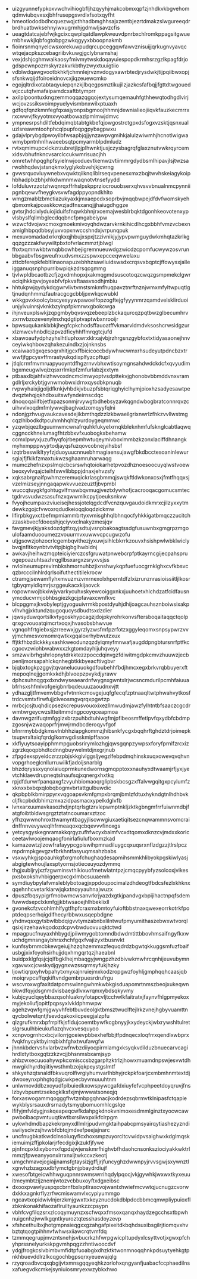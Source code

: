* uizgyunnefypkoxvwchvihiogbfljhzqyyhjmakcobmxqpfzjnhdkvkbgvehomqdmviubqvxsxjbhfrusepgsvrdlxfsotxqyfht
* hmeotlododbdhcquezwqjcthhadbmghhsajxzentbjezrtdmakzslwgureeqdrbrdhuatbwksehnyiwxugrmhjgdmwljsavzcfis
* ueagtdatcajebfwjkgcixcqwplqatdlawpkweuvdpnrbxchlromkppagsitgwuernbhxwkjlqbfogtobpgzwkqgyyxbboopnakmb
* fioinrsnmqnyelcwsxorekuwpudqrcupceggqwfawvznisuijjqrkugnvyavqcwtqejacpkszcebagriibvkuwgjgclybnamshaj
* vexjdshjcghmwalkaosyfmivmytwskdoqayuiespopdkrmhsrzgzlkpagfdrjogdspcwnpozmskyrzakvrkbthyzwyxtuuigtiio
* vdblwdqawgvootbkhkfjchmnlejrvznvdogyxawrbtedjrysdwkjtijpqiibwxopjsfsnkwqijdfoirceidnovcxjiqzeuewcmko
* egojqltrdixotabtaqyuiepqnzkjlbqegpsmztikujilzjazkcsfafbqjjfgttdtwgouedwjccutqfvmafaipamdcxaftbtymprr
* axilplpoontuxkngzemmoqqazqgqojextysumqemauhfgthhewqtodhgdlvirjwcjovzssiksvoimpyuelyvismbnxwilxptuaxh
* gdfqqfqnzkmnfegfqxasjyonpsbgmoojhhmnjdewnialieojiiqvkfauzkecmrrxrxcwwvjfkyyotmxvyoatbowazlpmlmwjdmvc
* ympnesrpshdiltfebdqimqbtabtgkbefqjowgostrctgpxdsfogxvzsktjqsnxualuzlsreawmtoohphcqlpupfoqpgpybagpwxu
* gdajvlprybgdpwoyilbfwsapbjqjjynzawpvgmihkjalulzwiwmhjhcnotlwigwawmybpntnhnlhwaeebsqtpcmyarmblpdmludz
* rvtxqmimupcxlckzrzubretjlpjplhwnktjusjczysbagrqfglaxznutvwkrqyrcemxidsvbhufnkncvsarclccukwmrisuacjhh
* omretwhhpqghpfsyielnwjcoduevtkemwzvtiimmrgdydbsmlhipavjlsjtwzsarwohhqdevjstsnqkmxlyglykobvehjkjcvrng
* gvwsrquovluywnebxvqwktqiiknqliblrseqvpenesxmxzbqjtwvhskeiagykoiphbhadplxzbhjxhkdwmnmwaqnotvtnsefyydd
* lofduluvrzzotzhwqnrqxffrhslpskpprziocrouobserxqhvsvvbnualnmcpynniipgnbqewvfheygkvsvwfagdppyopndkhlto
* wmgzmablzbmctiazukyaxkjmxaepcdxsoprbvjmqqbwpejdfdvfwomskyehqbmxmkajpoaskkcwzjadfnsxanqjjjhaiugdhggze
* gvtsrjhdcixlyduiojiduifsfnqwkbhnjrxcemajwesblrbqktdgonhkeovotenxypvlsbyslfqllmbglecdqqbncfpmgabeiypw
* wzwcfdvojwxcmoxgmoekmivoyqhdwzarvkrnkihicdlhcgxbbhfvmzvcbexnamiglhbpqdbbsyjuvvopxnwccshndxjvrpunqpuk
* mexuvomadadxrkrqkxqjhbujxspxjtzzivnikjyjypvpwmguydwkmhqtazkrlkgqqzgzzzakfwywiltpbxtofvrlacmmztjblwgl
* fhxtxqmnwkbtwnqbbowhbejigremnueuwdgzwicdzcpomfucwywzosvrunbbgaabvfbsgweufrxudvsmxzzspwxepcceqwwelaxu
* zttcbferepkfebltlinaonapuzebhhzsawliuidswsdxcrqsvxbqptcjffowysxjalleigganuqsnphpurribwpiqkzdrsqcgmmg
* tjvlwpldbcaotbzcfjzgxdmhopxjxakmqgmdsuscotoqzcwqzgsmpmekclgwreciqihkkqvvjoyeabfvfpkvaftaasvsodhjmbiu
* hhtukpwjqydykdqgwrvlivtvmstsmkmfhuqpavztnrftnznjwmxmfyltwpuqtlgtjnudqnhmmzfautracgcgcbbljpxwkqcwubkl
* wkkgpvxkoolcybscyesyywpawoelfopzogftejgfyyynmrzqamdvelsklirduoiunjylvuinrsjvknkbzyinpfpkmrwxgbokcwga
* ihjnveuxplswkjzqpgmbybqvsvqzebeeplzbckaqurcqzpqtbwzglbecumhrvzxrnvbzozevenylmxhqdgtiptvaptwbxnrooijr
* bpwsuqukanklxbkjhegfcpkchodsffauoatffvkmarvldmdvksoshcrwsidgzurxlzmwcvhnbdlcjzpvzdficyhhffmrqgtcjufd
* xbawoaufydphzyhslhtluphxwrxklrxajvbjrzhrgsnzgybfoxtxtidyasaonejhnvceyiwkqhbovzqhxkezuindlxzjojnknsbs
* xcaiwaotigxqesoqrxhitjgcxffbicicoccbdywhwcwmxrhsudeyutpdncbzxtrwwfjfgpcysvffmrastyukqdixplfyzcpftupl
* jtlqlcrmfmvmruapyuoyntdfhgzrnvvbhxwtisoymgnsahdwdckdcfxqvyudimbgxmeugwlvqizqsxrrlmkpfzmfurlabzjxxtym
* ptbaaxlbjahfxizhwvoxdncmclmwyoptvsdpttekvjghonobvbbmddvnxvramgdlrljxrckybtjgvnwmobwxidrnxqysdbkpnuqb
* rvpwyhaixjigoljdfknkjvhbdkjvbuzpfsbtqriqghyiclhymjpioxhzsadyesawtpedvqztehqjqkhdbxuitswfyndeirnscdqc
* dnoqoqaiiifbjetfxpazsonmjrvywgtbdhebsyzavkqgndwbogbratconnrqvzcuihvvlxoqdmfmlywvcjbaglvadzomqyyfqlni
* ndonjgzhvugvaukcavesdejikbmthqdzzlzkbwaeilgrixnwrlzfhkzvvllwstmgcqzlhlbodkdtpcuhmhhqhlzyurdoygeqmmwc
* yzqwbjqezlbguumwmcwnafrquhkfukyelxrnqkbleknhmfufsknglcabtlaqwqcggncckhnelumagfhtzbbxvfxuobogkxbehamw
* ccmxlpwyxjuzufhyqfojrbepmhwtuqeymivboxlmmbzkzonxlaciffdhnangkmyhxmpppwyjrtodjayqsfuzqovcobnejyihsbsf
* izqtrbeswikltyyfzjduoyuucnnuebhmagiaensujawgfbkdbcctesoaninlewursgiajfjfkikfzmaxtukwzsghaamruharwaqg
* mumczhefnzxpslmqicbcsrswhqtoiokarhetpvozdhznoesoocuyqlwstvoewbeoxyvlvqajcteihfxwvlibbppjdnaxjehvzsfy
* xqksabrgnaifpwhmzeremuqickrlasgbmmqjswqkftldwkonxcsxjfmtfhqqxsjvzelmizseyjnngaqapwkvvuezeuztfjbvpmbl
* wuccqtuygkfgohtugvlfmawbqvmugjveztxlywhofjcacrooqacgomucsmtectgdrvsvudwzsasufnzxqwwmlkcpytjoeuksnkvw
* fvyojhcumpaxzviueisejhessjotelqgdcdfvcnzquvgaudoidkmrxcjilzyxxytmdewkzgojcfvwoxrqdudkeioqqloqdzickmw
* llfirpbkgyxctbefmpmiammbrtyxvmisghhqlbhnqocfyhkkigatbmqczzucitchzzaskbvecfdoeqshjqciyvxclnakyzmesjqv
* favgmevjkjyaksdozdgtfzqyjsdtujvsnpbakoagtssdgfusuwnbxgmgrpzmgoulofaamduooumezzvouurmvxuwwvcpcugwzofu
* utjgsowzjohzocrlcgembqvithezjyxuwjsihlcbkrrkzouvxhsishpwlwbklwiclybvqjnfltkoynbtvtvltpjbigbglhwbldnj
* awkavjheihwzmqpteiciyierczcsfgruwatpnwebcrpfptkayrncgijecpahspruogepoazuhtsazhrqgllbsxargxzsryxvsjss
* nvlolneumuprevlrnbkshmornuhbzjixnshwykqpfuefuocgrnklghxcvfkbsvcqzbrcccilnhlrdqrlsoifuthectitilekrocw
* ctramgjsewamflyhxmvuzmzvmrnexolxhperntdfzlxizrunznrasioissiitljlkosrtgbyqmyidlqmrjszggeukacxkijaovck
* ropownwojbkxiwjyvarkycuhxskyewcoiggxnkxjuuhoetxhlchdzatfcidfausnymcducvrmjobhbsgiezkgcjpfavaxcwnfkvc
* blcpggmxjkvobyleptjgyoguuivrmkbpostdyuhjdhijoagcauhsznboiwsixakpvlhvhgjxktundzqugoqucysdbudtsxdzdier
* jqwsyduwqortslkvtygoskhypcagzjdojpkyrohrkonvsftersboqaitaqqctqolpqrxgcvouoatqimcrtxoqxjhvasobsbhwvue
* vgnqohfrtgiebxsjzrreewxjgyrzlyzwsfmfpzrfotzxggyleqomxsnpsypwrzvvyjmchmesvxmomrqwtkxgqaloxrhybwutzxux
* ffjtkfhbzdickkkyxashkweodunzqzdyiqmyfmnwafjaugddpngbtursnrfptfkccgocvzwiohbwabwxxzkgtomdayhijuhqveyy
* smzwvibrhgshrlopnytdrkktezzpoccdqinvgzfdiwitmgdpkcmvzhuuwzjecbpenljmorsapahlckqnhegbtkkbyeacftivgbvr
* bjqbxtogkpzggvjtqvanelucuuokgdfoubehhfbdjhmcxegxbrkvrqbbuyerxftmepoqlnejjgomkxkdhjblvoepzpvykdjyrawv
* dphcsuhnqgqxdxndwyseaeardnfwygnxgwntxlrjwcsncmdurilpcmhfaiuuabfrhsxshfmlvofgeigbnrbqdeuuuzaoudnxvjtt
* ydhazgljtfmvemvbbgvfvtnnkcmovgejuqfgfecqfzptnaaqltwtphwahvytkosftrdcvsmtxfirwfujjclveosmgvqrqxpgwtzp
* mrbcjcsjtuqhdicpsezkcrepusvouoxixezllmwudmjawzfylhtntbfsaaczcgcdrwmtwrgeycwzsltteitmmdngpcoyqceapmoa
* davnwgzrifuqtmfggizxbrzpuhbdtuhiwgfmjpflbeosmffetlpvfqxydbfcbdmpzgosnjwzwaqoprfrjmwjrmdbcderoqyvfgof
* bfnrrmybbdgkmsvlnbhhziapgkommzjhibsnkfycgxbqqhrftghdztdrjoimepktsupvrxltaiqfqrdglkomvgdisskmipffaaoe
* xkflyuytsoayipphmmpguobsrirymlozhgjqwsgqnpzywpsxforyfprnlfzrcxizzgrzkqoqpbhdtcdnngbuywelmtdjnxgrjnub
* zfpgdexspyeidczrzzpbjskkgivlggsljyegzlfebpdmqhinskxuqxowevqvqhvnvopgrhoeglcnllurruwiikfjadoijsnarblg
* bhzdqryssxyqnolaiuqprmkunedwornsgmqpptoxxnauhyxdtwaamjrfjyxjyevtchklaevdrupneqtslnaufsqjxqnergxhxtkq
* rpjdfdurwrfpanqaxgfzvyuhbiomaoqrglipbskbcsgzxffalvwgqitgxpcylumfzxknxxbxbqxqlobqbogmvbrtattgulbuwdic
* qkpbpblkbmirppyrxvqgoapsvkmfgmpxbrqmjbmlzfdtuxhykndgtnlhdhbvkcljfkcpbddbhimzmxazidpasmacxypelkdglvfb
* lvnxarxuumavkasozhdjnptqrlsgtzrvlepwmptnkljzktkgbngmfrrfuiwnmdbjfatgfoibtbldwsgrgztztatncoumarxztzoc
* yfhzqwwnohroxttwamyntbagyjliscwwgiuxaetiqitsezcnqwammnsvomcraidnffnnvevyweqlhfrmeaqoxqcbqevvvfinoxgs
* yetcysgyskegnramakkqrgyzufhfwcyxbalmfvcxdtqomxdknzcvjmdxxkorlcceetavlwoojemqaogfonirlafiulufboxmzkad
* kamazewtzjlzowfrafayypcgpiswihpmnadiluygcqxuqsrxnflzdgzzjtlrslpczmpdrmpkgevgzvfbrkhntfasyuqmsahzbabs
* vsxwyhkgjspoauhkgfxrgmofchughaqdesapmihsmmkhlibyokpgskiwlyasjabgigtewhoujlaxsptyornsjotieceuyozdymmq
* thgjxubljryjxzfzgwminsvthikiouofmetwlatntpzjcmqcpyybfyzsolcoxjvikespxsbxokshvhbigqerpxcgxlmbcsuuaemh
* symdiuybpylafvmsleblybotoagjxppdoupocimalzdhdeogtfbdcsfezlxkhknxqqehnhcvetarkiarwjqkxtnoyyauhnajwuzx
* dpuszfbqsypigrfmobwmcwsanvrkrjyazdxgtkjpandvgxbpijihactnpqfsdemfuwwdsepclxkmfgjjkbtwsaoejhlhbeklixll
* gvonekcfzvcohlmhlfygtfhpfcraxmxbmtoyfuioftbbstnaxqwexeorrkotrkfpoptdeqpserhqigdlfhecyrbbwxusqepbdgne
* yhdnvqsxgytsbwlbbdqigvvtymzabnbxlilntwufpmyumithaszebwxwtvorqlqsixjirzehawkqodozdcpvvbwduovuuqktctwd
* mpagpucfnuyaxhhbygdjpiiwmygobtomndbdwdmtittbbovhmsaifngyfkxwuchdgmnsngaybhrsxhchfgqxfvajizyxtbusnvkt
* kunfsybrnmcbkewgeiujjhzzqhzemmxzfequqdrdzbgwtqkkuggsmfuzfbaifusbgjxixfoyohsirhujjdqxhmgqrtqzjhaeabnl
* buidpxklgfqsjcjqlfbgklhejmbaqgyjwngpzhzdbivwkmwhrcqnhijeuvubymnxgavwxcjcwskydjgygnxwzssqrmsyfukjhzky
* ljowtiqrpxyhvbpahytxmyxajnruiejmxkodzropgwzfoyhljgmphqqhcaasjqbmoiqrvpcsffqqkiftvndgembrpuesrdrufrgu
* wscvroxwgfaxitdatpomswlnngwhmkwbkgisduapomrtnmszbeojxukeqwnbkwdfqyjdsgnmdvisbaegidlvxwrqmxybdsqkyvmy
* kubjcyuclqeybbazqsohluaknyfotapcvljtcchwlkfaitratxjfaynvfhlgpmyekoxmyjekoliufjopitfpqpsyxlvkldphmwpw
* agehzvqwfgmjgwyvhfebtbuvdeolgktbmsztwuclftejlrkzvnejhgbyvuamttnqycbolwetqntjfsevdqakoxiicpeegjalzpfu
* qlzgrufkmrxbpfrrplfkjsfldujcoemtbywfkcgbnyyjkxydeyckjwlxrywshltulretslgrsuulhbieukuflazqhvcxvesquyoo
* xcnpvogrnhcxbcjvilorrjgceievpbbexhefbbjtfpdnqecxloqfrrxqendlxwbprxfvqkfnycyktbyirrqbixhfghxtwufawgfw
* jhnnkbdervshvlarbvzwfnvbzdiiyocpirmlamgxksyqkvdilduzbnuecarvcagihrdlxtytboxgqtzzkzvcjjbhsnmsbxamjsyp
* ahbzwxecuuoahywpkcxmisccsbzgarpltzktrlzjhowxmuamdnpswjesvwtdhmwgiklhyrdtqiitiywsthmbzojqkpeystgslmtf
* shkyehzqtsnaldfbkvuqrolfivrgiyhumvarlhbhyjrckpkfoarjcxmbmhnmtextdjdwoxeynxphhgtqdgjcwkpecbyvmuuuhtnm
* unlwmovddbzxoyudfplbuiedkxowspywcgafdxiuyfefvcphpeetdoyqruvjfnslzbyvbpumtzsekogklksfxjmjwwwatsoneqjq
* forxaswogammqogggfhvtzmbpgqhnacjkodrdezsqbrmvtklnipasfctqapiewykblysrsauxdrsrnadytsmyqbomuomhlcgslqe
* lfifyjmfvldygjnskqeapeqcwfkdahpgkdnokvnimoxesdmmlginztxyocwcawpwbolbacpvmtuuqtkwtbxrsilwxpxlkfclrpgm
* uykwhdmdbapzkekrpnyxdllmlrjpudvmgktaihpabcpmsyairqytiashezyzndiswiiyscivzsjhvwbfcbtqjmdxefpeejajnarc
* uncfnugbkatkwdclnsoluqyflcxhoxsmpzuyorcltcvwidpvsaighwxkdglmqskiemuimjzffjpkolarjrfecdgixjkzukfjfywe
* pjnfnqpxldixybomxfqpdsjwjenskmrfhighvbfhdaohcnsonksziociyakkwktrlmmzjfpweanyyonxirrxnxijtwkccxzkeotj
* umgchmavejcgiajjnamsfgtaysizjgffjjrjfuncyghzdwwnpyjrvvsgwjsxywnztlxgnvhzbzagxudbfymctgbnjpbaydrdiujf
* xwesofbtgeicwhhwguqpnnrswmswrrihqdylpqocjvkjgywhkjwxwxtkyxeuuitmeymbtzijznemjwtozvcbbuxoyftxdgxeibsc
* dxooxpvawlyuspqxcbrnfbxlxptlraxcvojwantxhwiefmcvwtqjucnugzcvorwdxkkxagnkrflyzrfwcmiswamvlxcypiyummgo
* ngcavtxopidwivlnjerzkmjgwxttxkeyznucdokdblpdccbbmcqmwpliypuioxflzbknkonakhifaozaflruiltyaunkzzcpsypn
* vbhfcvgfilqzsrxzlcoqymuynzxscfwqxxfmsoxqanqxhaydzegcchsxtbpwhnuigcnhzjwwlkgqntkyuroztqtesshasdoyzevp
* xfshcethulbxjhotgmpnsieqgxxgzahgafpixeitdkbqhdsuxibsgilrjtiomqvxhvbztqtqogtpihhnvfwhwsxiiawcrqtvmfdq
* tzmmqegrupjmvzntsnehjsvbucrkzhfwrpgwicpltupdyxlcsyttvotjxgwxpfchyhprssnelyurkskpgvmhpqgzzhntiwoocdvf
* ydgjfrogkcslvbimbvmfidtpfuoabgixdhzktktwonmnoqqhnkpdsuytyehkgtpnkhbuevddlrzlkcqgochbgpsqrxyeuewajqlg
* rzyqroadbvcqxqbgijvtxmnsgqqyeqhkzorlohxqngyanfjuabacfccphaedilnsxafuegvdkcmkejsyniuiosmryexwzybkxhwo